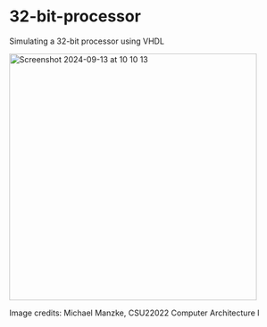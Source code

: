 # 32-bit-processor
Simulating a 32-bit processor using VHDL

<img width="443" alt="Screenshot 2024-09-13 at 10 10 13" src="https://github.com/user-attachments/assets/9b62e107-eb10-4a31-898d-b46efdaf7b7b">

Image credits: Michael Manzke, CSU22022 Computer Architecture I 
